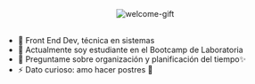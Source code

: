 
<div align='center'>
  <img align='center' src='https://user-images.githubusercontent.com/85910626/198911946-b523a850-30a6-4d42-9f4d-5a8c5aa48c8a.gif' alt='welcome-gift'>
</div>
<br>

- 🔭 Front End Dev, técnica en sistemas
- 🌱 Actualmente soy estudiante en el Bootcamp de Laboratoria
- 💬 Preguntame sobre organización y planificación del tiempo✨
- ⚡ Dato curioso: amo hacer postres 🍭




